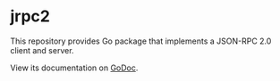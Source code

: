 # jrpc2

This repository provides Go package that implements a JSON-RPC 2.0 client and
server.

View its documentation on [GoDoc](http://godoc.org/bitbucket.org/creachadair/jrpc2).
